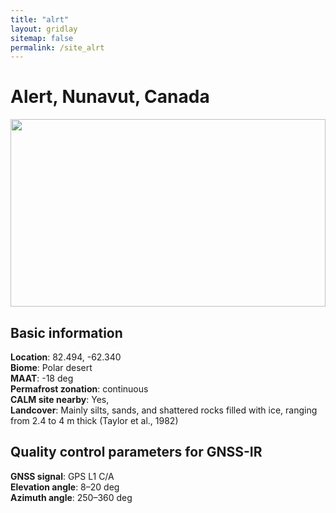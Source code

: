 ```yaml
---
title: "alrt"
layout: gridlay
sitemap: false
permalink: /site_alrt
---
```


# Alert, Nunavut, Canada

<div markdown="0" class="col-sm-4" style="float">
    <img src="{{ site.url }}{{ site.baseurl }}/photos/alrt.jpg" width="100%" height="300px">
</div>

## Basic information
**Location**:               82.494, -62.340 <br/>
**Biome**:                  Polar desert <br/>
**MAAT**:                   -18 deg <br/>
**Permafrost zonation**:    continuous <br/>
**CALM site nearby**:       Yes, <br/>
**Landcover**:              Mainly silts, sands, and shattered rocks filled with ice, ranging from 2.4 to 4 m thick (Taylor et al., 1982) <br/>

## Quality control parameters for GNSS-IR
**GNSS signal**:            GPS L1 C/A <br/>
**Elevation angle**:        8–20 deg <br/>
**Azimuth angle**:          250–360 deg <br/>

